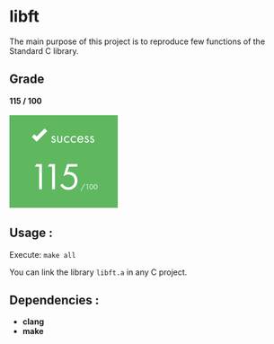 # libft
The main purpose of this project is to reproduce few functions of the Standard C library.

## Grade
**115 / 100**
<br>
<br>
![Alt text](../images/rank115.png)
## Usage :
Execute:   `make all` <br>

You can link the library `libft.a` in any C project.

## Dependencies :
* __clang__
* __make__